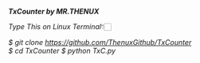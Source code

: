 ___TxCounter by MR.THENUX___

*Type This on Linux Terminal*👇🏻

_$ git clone https://github.com/ThenuxGithub/TxCounter <br>
$ cd TxCounter
$ python TxC.py_
